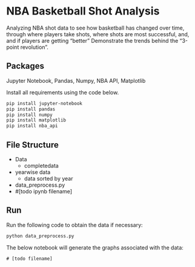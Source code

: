# NBA Basketball Shot Analysis

Analyzing NBA shot data to see how basketball has changed over time, through where players take shots, where shots are most successful, and, and if players are getting “better” 
Demonstrate the trends behind the “3-point revolution”.


## Packages

Jupyter Notebook, Pandas, Numpy, NBA API, Matplotlib

Install all requirements using the code below.
```bash
pip install jupyter-notebook
pip install pandas
pip install numpy
pip install matplotlib
pip install nba_api
```
## File Structure
- Data
  - completedata
- yearwise data
  - data sorted by year
- data_preprocess.py
- #[todo ipynb filename]


## Run

Run the following code to obtain the data if necessary:
``` python
python data_preprocess.py
```

The below notebook will generate the graphs associated with the data:
```
# [todo filename]
```
